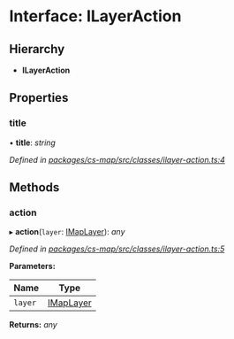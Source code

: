 # Interface: ILayerAction

## Hierarchy

* **ILayerAction**

## Properties

###  title

• **title**: *string*

*Defined in [packages/cs-map/src/classes/ilayer-action.ts:4](https://github.com/TNOCS/csnext/blob/34474da7/packages/cs-map/src/classes/ilayer-action.ts#L4)*

## Methods

###  action

▸ **action**(`layer`: [IMapLayer](_cs_map_src_classes_imap_layer_.imaplayer.md)): *any*

*Defined in [packages/cs-map/src/classes/ilayer-action.ts:5](https://github.com/TNOCS/csnext/blob/34474da7/packages/cs-map/src/classes/ilayer-action.ts#L5)*

**Parameters:**

Name | Type |
------ | ------ |
`layer` | [IMapLayer](_cs_map_src_classes_imap_layer_.imaplayer.md) |

**Returns:** *any*
